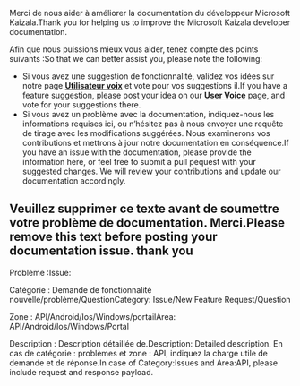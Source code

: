 <span data-ttu-id="aba59-101">Merci de nous aider à améliorer la documentation du développeur Microsoft Kaizala.</span><span class="sxs-lookup"><span data-stu-id="aba59-101">Thank you for helping us to improve the Microsoft Kaizala developer documentation.</span></span>

<span data-ttu-id="aba59-102">Afin que nous puissions mieux vous aider, tenez compte des points suivants :</span><span class="sxs-lookup"><span data-stu-id="aba59-102">So that we can better assist you, please note the following:</span></span>
- <span data-ttu-id="aba59-103">Si vous avez une suggestion de fonctionnalité, validez vos idées sur notre page [**Utilisateur voix**](https://kaizala.uservoice.com/) et vote pour vos suggestions il.</span><span class="sxs-lookup"><span data-stu-id="aba59-103">If you have a feature suggestion, please post your idea on our [**User Voice**](https://kaizala.uservoice.com/) page, and vote for your suggestions there.</span></span>
- <span data-ttu-id="aba59-p101">Si vous avez un problème avec la documentation, indiquez-nous les informations requises ici, ou n’hésitez pas à nous envoyer une requête de tirage avec les modifications suggérées. Nous examinerons vos contributions et mettrons à jour notre documentation en conséquence.</span><span class="sxs-lookup"><span data-stu-id="aba59-p101">If you have an issue with the documentation, please provide the information here, or feel free to submit a pull pequest with your suggested changes. We will review your contributions and update our documentation accordingly.</span></span>

<a name="please-remove-this-text-before-posting-your-documentation-issue-thank-you"></a><span data-ttu-id="aba59-p102">Veuillez supprimer ce texte avant de soumettre votre problème de documentation. Merci.</span><span class="sxs-lookup"><span data-stu-id="aba59-p102">Please remove this text before posting your documentation issue. thank you</span></span>
------------
     
<span data-ttu-id="aba59-108">Problème :</span><span class="sxs-lookup"><span data-stu-id="aba59-108">Issue:</span></span> 

<span data-ttu-id="aba59-109">Catégorie : Demande de fonctionnalité nouvelle/problème/Question</span><span class="sxs-lookup"><span data-stu-id="aba59-109">Category: Issue/New Feature Request/Question</span></span>

<span data-ttu-id="aba59-110">Zone : API/Android/Ios/Windows/portail</span><span class="sxs-lookup"><span data-stu-id="aba59-110">Area: API/Android/Ios/Windows/Portal</span></span>

<span data-ttu-id="aba59-111">Description : Description détaillée de.</span><span class="sxs-lookup"><span data-stu-id="aba59-111">Description: Detailed description.</span></span> <span data-ttu-id="aba59-112">En cas de catégorie : problèmes et zone : API, indiquez la charge utile de demande et de réponse.</span><span class="sxs-lookup"><span data-stu-id="aba59-112">In case of Category:Issues and Area:API, please include request and response payload.</span></span> 
